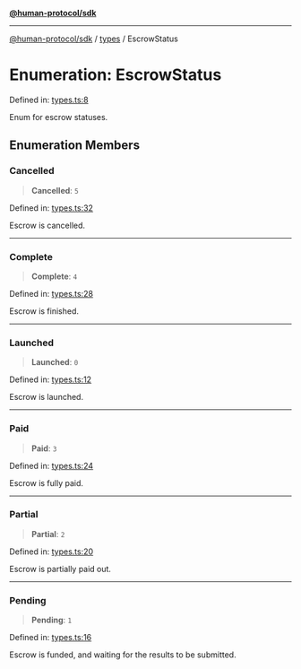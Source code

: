 [**@human-protocol/sdk**](../../README.md)

***

[@human-protocol/sdk](../../modules.md) / [types](../README.md) / EscrowStatus

# Enumeration: EscrowStatus

Defined in: [types.ts:8](https://github.com/humanprotocol/human-protocol/blob/5b6e90353814741f056deb2914334a3c4fbc279d/packages/sdk/typescript/human-protocol-sdk/src/types.ts#L8)

Enum for escrow statuses.

## Enumeration Members

### Cancelled

> **Cancelled**: `5`

Defined in: [types.ts:32](https://github.com/humanprotocol/human-protocol/blob/5b6e90353814741f056deb2914334a3c4fbc279d/packages/sdk/typescript/human-protocol-sdk/src/types.ts#L32)

Escrow is cancelled.

***

### Complete

> **Complete**: `4`

Defined in: [types.ts:28](https://github.com/humanprotocol/human-protocol/blob/5b6e90353814741f056deb2914334a3c4fbc279d/packages/sdk/typescript/human-protocol-sdk/src/types.ts#L28)

Escrow is finished.

***

### Launched

> **Launched**: `0`

Defined in: [types.ts:12](https://github.com/humanprotocol/human-protocol/blob/5b6e90353814741f056deb2914334a3c4fbc279d/packages/sdk/typescript/human-protocol-sdk/src/types.ts#L12)

Escrow is launched.

***

### Paid

> **Paid**: `3`

Defined in: [types.ts:24](https://github.com/humanprotocol/human-protocol/blob/5b6e90353814741f056deb2914334a3c4fbc279d/packages/sdk/typescript/human-protocol-sdk/src/types.ts#L24)

Escrow is fully paid.

***

### Partial

> **Partial**: `2`

Defined in: [types.ts:20](https://github.com/humanprotocol/human-protocol/blob/5b6e90353814741f056deb2914334a3c4fbc279d/packages/sdk/typescript/human-protocol-sdk/src/types.ts#L20)

Escrow is partially paid out.

***

### Pending

> **Pending**: `1`

Defined in: [types.ts:16](https://github.com/humanprotocol/human-protocol/blob/5b6e90353814741f056deb2914334a3c4fbc279d/packages/sdk/typescript/human-protocol-sdk/src/types.ts#L16)

Escrow is funded, and waiting for the results to be submitted.
